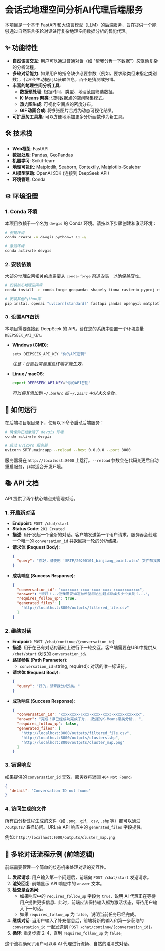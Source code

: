 # 会话式地理空间分析AI代理后端服务

本项目是一个基于 FastAPI 和大语言模型（LLM）的后端服务，旨在提供一个能够通过自然语言多轮对话进行复杂地理空间数据分析的智能代理。

## ✨ 功能特性

- **自然语言交互**: 用户可以通过普通对话（如 "帮我分析一下数据"）来驱动复杂的分析流程。
- **多轮对话能力**: 如果用户的指令缺少必要参数（例如，要求聚类但未指定类别数），代理会主动提问以获取信息，而不是猜测或报错。
- **丰富的地理空间分析工具**:
  - **数据预处理**: 根据时间、类型、地理范围筛选数据。
  - **K-Means 聚类**: 识别数据点的空间聚集模式。
  - **热力图生成**: 可视化空间点的密度分布。
  - **GIF 动画合成**: 将多张图片合成为动态可视化结果。
- **可扩展的工具集**: 可以方便地添加更多分析函数作为新工具。

## 🛠️ 技术栈

- **Web框架**: FastAPI
- **数据处理**: Pandas, GeoPandas
- **机器学习**: Scikit-learn
- **地理可视化**: Matplotlib, Seaborn, Contextily, Matplotlib-Scalebar
- **AI模型驱动**: OpenAI SDK (连接到 DeepSeek API)
- **环境管理**: Conda

## ⚙️ 环境设置

### 1. Conda 环境

本项目依赖于一个名为 `devgis` 的 Conda 环境。请按以下步骤创建和激活环境：

```bash
# 创建环境
conda create -n devgis python=3.11 -y

# 激活环境
conda activate devgis
```

### 2. 安装依赖

大部分地理空间相关的库需要从 `conda-forge` 渠道安装，以确保兼容性。

```bash
# 安装核心地理空间库
conda install -c conda-forge geopandas shapely fiona rasterio pyproj rtree -y

# 安装其他Python库
pip install openai "uvicorn[standard]" fastapi pandas openpyxl matplotlib seaborn contextily matplotlib-scalebar Pillow scikit-learn
```

### 3. 设置API密钥

本项目需要连接到 DeepSeek 的 API。请在您的系统中设置一个环境变量 `DEEPSEEK_API_KEY`。

- **Windows (CMD)**:
  ```cmd
  setx DEEPSEEK_API_KEY "你的API密钥"
  ```
  *注意：设置后需要重启终端才能生效。*

- **Linux / macOS**:
  ```bash
  export DEEPSEEK_API_KEY="你的API密钥"
  ```
  *可以将其添加到 `~/.bashrc` 或 `~/.zshrc` 中以永久生效。*

## 🚀 如何运行

在后端项目根目录下，使用以下命令启动后端服务：

```bash
# 确保你已经激活了 devgis 环境
conda activate devgis

# 启动 Uvicorn 服务器
uvicorn SRTP.main:app --reload --host 0.0.0.0 --port 8000
```

服务器将在 `http://localhost:8000` 上运行。`--reload` 参数会在代码变更后自动重启服务，非常适合开发环境。

## 📚 API 文档

API 提供了两个核心端点来管理对话。

### 1. 开启新对话

- **Endpoint**: `POST /chat/start`
- **Status Code**: `201 Created`
- **描述**: 用于发起一个全新的对话。客户端发送第一个用户请求，服务器会创建一个唯一的 `conversation_id` 并返回第一轮的分析结果。
- **请求体 (Request Body)**:
  ```json
  {
    "query": "你好，请使用 'SRTP/20200101_binjiang_point.xlsx' 文件帮我做个聚类分析。"
  }
  ```
- **成功响应 (Success Response)**:
  ```json
  {
    "conversation_id": "xxxxxxxx-xxxx-xxxx-xxxx-xxxxxxxxxxxx",
    "answer": "很好！...但我需要知道你希望将这些起点聚成多少个类别？...",
    "requires_follow_up": true,
    "generated_files": [
      "http://localhost:8000/outputs/filtered_file.csv"
    ]
  }
  ```

### 2. 继续对话

- **Endpoint**: `POST /chat/continue/{conversation_id}`
- **描述**: 用于在已有对话的基础上进行下一轮交互。客户端需要在URL中提供从 `/chat/start` 获取的 `conversation_id`。
- **路径参数 (Path Parameter)**:
  - `conversation_id` (string, required): 对话的唯一标识符。
- **请求体 (Request Body)**:
  ```json
  {
    "query": "好的，请帮我分成5类。"
  }
  ```
- **成功响应 (Success Response)**:
  ```json
  {
    "conversation_id": "xxxxxxxx-xxxx-xxxx-xxxx-xxxxxxxxxxxx",
    "answer": "完成！我已经成功完成了对...数据的K-Means聚类分析...",
    "requires_follow_up": false,
    "generated_files": [
      "http://localhost:8000/outputs/filtered_file.csv",
      "http://localhost:8000/outputs/clusters.shp",
      "http://localhost:8000/outputs/cluster_map.png"
    ]
  }
  ```

### 3. 错误响应

如果提供的 `conversation_id` 无效，服务器将返回 `404 Not Found`。

```json
{
  "detail": "Conversation ID not found"
}
```

### 4. 访问生成的文件

所有由分析过程生成的文件（如 `.png`, `.gif`, `.csv`, `.shp` 等）都可以通过 `/outputs/` 路径访问。URL 由 API 响应中的 `generated_files` 字段提供。

例如: `http://localhost:8000/outputs/cluster_map.png`

## 🔄 多轮对话流程示例 (前端逻辑)

前端需要管理一个简单的状态机来处理对话的交互性。

1.  **发起请求**: 用户输入第一个问题后，前端向 `POST /chat/start` 发送请求。
2.  **渲染回复**: 前端显示 API 响应中的 `answer` 文本。
3.  **检查是否追问**:
    - 如果响应中的 `requires_follow_up` 字段为 `true`，说明 AI 代理正在等待用户提供更多信息。此时，前端应该保持输入框为激活状态，等待用户输入下一句话。
    - 如果 `requires_follow_up` 为 `false`，说明当前任务已经完成。
4.  **继续对话**: 当用户输入了补充信息后，前端将新的输入和第一步获取的 `conversation_id` 一起发送到 `POST /chat/continue/{conversation_id}`。
5.  **循环**: 重复步骤 2-4，直到 `requires_follow_up` 为 `false`。

这个流程确保了用户可以与 AI 代理进行流畅、自然的澄清式对话。